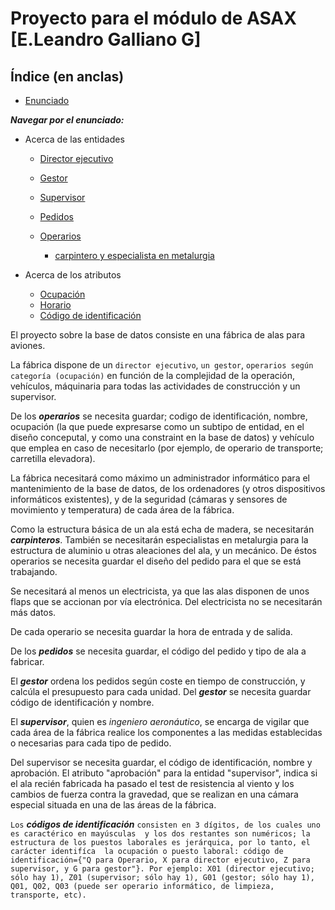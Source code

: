 # Proyecto para el módulo de ASAX [E.Leandro Galliano G]

## Índice (en anclas)

* [Enunciado](#enun)

___Navegar por el enunciado:___
 
* Acerca de las entidades

	* [Director ejecutivo](#x)
	* [Gestor](#g)
	* [Supervisor](#z)
	* [Pedidos](#p)
	* [Operarios](#o)

		* [carpintero y especialista en metalurgia](#cm)

* Acerca de los atributos

	* [Ocupación](#ocu)
	* [Horario](#hor)
	* [Código de identificación](#cid)


El <a name="enun">proyecto</a> sobre la base de datos consiste en una fábrica de alas para aviones.

La fábrica dispone de un `director ejecutivo`, `un gestor`, `operarios según categoría (ocupación)` en función de la 
complejidad de la operación, vehículos, máquinaria para todas las actividades de construcción y un supervisor.

De los <a name="o">**_operarios_**</a> se necesita guardar; codigo de identificación, nombre, <a name="ocu">ocupación</a> (la que puede expresarse 
como un subtipo de entidad, en el diseño conceputal, y como una constraint en la base de datos) y vehículo que emplea en caso de 
necesitarlo (por ejemplo, de operario de transporte; carretilla elevadora). 

La fábrica necesitará como máximo un administrador informático para el mantenimiento de la base de datos, de los ordenadores 
(y otros dispositivos informáticos existentes), y de la seguridad (cámaras y sensores de movimiento y temperatura) de cada
área de la fábrica.

Como la <a name="cm">estructura básica de un ala</a> está echa de madera, se necesitarán **_carpinteros_**.
También se necesitarán especialistas en metalurgia para la estructura de aluminio u otras aleaciones del ala, y
un mecánico. De éstos operarios se necesita guardar el diseño del pedido para el que se está trabajando.

Se necesitará al menos un electricista, ya que las alas disponen de unos flaps que se accionan por vía electrónica.
Del electricista no se necesitarán más datos.

De cada operario se necesita guardar la <a name="hor">hora de entrada y de salida</a>.

De los <a name="p">**_pedidos_**</a> se necesita guardar, el código del pedido y tipo de ala a fabricar.

El <a name="g">**_gestor_**</a> ordena los pedidos según coste en tiempo de construcción, y calcúla el presupuesto para cada unidad.
Del **_gestor_** se necesita guardar código de identificación y nombre.

El <a name="z">**_supervisor_**</a>, quien es _ingeniero aeronáutico_, se encarga de vigilar que cada área de la fábrica realice los componentes a las medidas establecidas o necesarias para cada tipo de pedido.

Del supervisor se necesita guardar, el código de identificación, nombre y aprobación.
El atributo "aprobación" para la entidad "supervisor", indica si el ala recién fabricada ha pasado el test de resistencia
al viento y los cambios de fuerza contra la gravedad, que se realizan en una cámara especial situada en una de las áreas
de la fábrica.

`Los` <a name="cid">**_códigos de identificación_**</a> ```consisten en 3 dígitos, de los cuales uno es caractérico en mayúsculas 
y los dos restantes son numéricos; la estructura de los puestos laborales es jerárquica, por lo tanto, el carácter identifíca 
la ocupación o puesto laboral: código de identificación={"Q para Operario, X para director ejecutivo, Z para supervisor,
y G para gestor"}. Por ejemplo: X01 (director ejecutivo; sólo hay 1), Z01 (supervisor; sólo hay 1), G01 (gestor; sólo hay 1), Q01, Q02, Q03 (puede ser operario informático, de limpieza, transporte, etc).```
